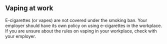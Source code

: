 ##  Vaping at work

E-cigarettes (or vapes) are not covered under the smoking ban. Your employer
should have its own policy on using e-cigarettes in the workplace. If you are
unsure about the rules on vaping in your workplace, check with your employer.
